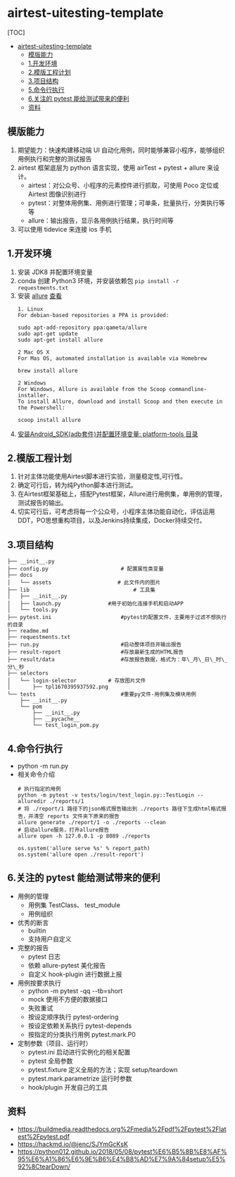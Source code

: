# airtest-uitesting-template

[TOC]
<!-- TOC -->
* [airtest-uitesting-template](#airtest-uitesting-template)
  * [模版能力](#)
  * [1.开发环境](#1)
  * [2.模版工程计划](#2)
  * [3.项目结构](#3)
  * [5.命令行执行](#5)
  * [6.关注的 pytest 能给测试带来的便利](#6-pytest-)
  * [资料](#)
<!-- TOC -->

## 模版能力

1. 期望能力：快速构建移动端 UI 自动化用例，同时能够兼容小程序，能够组织用例执行和完整的测试报告
2. airtest 框架底层为 python 语言实现，使用 airTest + pytest + allure 来设计。
   - airtest：对公众号、小程序的元素控件进行抓取，可使用 Poco 定位或 Airtest 图像识别进行
   - pytest：对整体用例集、用例进行管理；可单条，批量执行，分类执行等等
   - allure：输出报告，显示各用例执行结果，执行时间等
3. 可以使用 tidevice 来连接 ios 手机

## 1.开发环境

1. 安装 JDK8 并配置环境变量
2. conda 创建 Python3 环境，并安装依赖包 `pip install -r requestments.txt`
3. 安装 [allure](https://github.com/allure-framework/allure2/releases) [查看](https://docs.qameta.io/allure-report/#_installing_a_commandline)
    ```text
    1. Linux
    For debian-based repositories a PPA is provided:
    
    sudo apt-add-repository ppa:qameta/allure
    sudo apt-get update 
    sudo apt-get install allure
    
    2 Mac OS X
    For Mas OS, automated installation is available via Homebrew
    
    brew install allure
    
    2 Windows
    For Windows, Allure is available from the Scoop commandline-installer.
    To install Allure, download and install Scoop and then execute in the Powershell:
    
    scoop install allure
    ```
4. [安装Android_SDK(adb套件)并配置环境变量: platform-tools 目录](https://www.cnblogs.com/gufengchen/p/11038029.html)

## 2.模版工程计划

1. 针对主体功能使用Airtest脚本进行实验，测量稳定性,可行性。
2. 确定可行后，转为纯Python脚本进行测试。
3. 在Airtest框架基础上，搭配Pytest框架，Allure进行用例集，单用例的管理，测试报告的输出。
4. 切实可行后，可考虑将每一个公众号，小程序主体功能自动化，评估运用DDT，PO思想重构项目，以及Jenkins持续集成，Docker持续交付。

## 3.项目结构

```text
├── __init__.py
├── config.py                       # 配置属性类变量
├── docs
│   └── assets                     # 此文件内的图片
├── lib                                 # 工具集
│   ├── __init__.py
│   ├── launch.py               #用于初始化连接手机和启动APP
│   └── tools.py
├── pytest.ini                      #pytest的配置文件，主要用于过滤不想执行的目录
├── readme.md
├── requestments.txt
├── run.py                          #启动整体项目并输出报告
├── result-report                   #存放最新生成的HTML报告
├── result/data                     #存放报告数据，格式为：年\_月\_日\_时\_分\_秒
├── selectors
│   └── login-selector          # 存放图片文件
│       ├── tpl1670395937592.png
└── tests                           #重要py文件-用例集及模块用例
    ├── __init__.py
    └── pom
        ├── __init__.py
        ├── __pycache__
        └── test_login_pom.py
```

## 4.命令行执行

- python -m run.py
- 相关命令介绍
  ```shell
  # 执行指定的用例
  python -m pytest -v tests/login/test_login.py::TestLogin --alluredir ./reports/1
  # 将 ./report/1 路径下的json格式报告输出到 ./reports 路径下生成html格式报告，并清空 reports 文件夹下原来的报告
  allure generate ./report/1 -o ./reports --clean
  # 启动allure服务，打开allure报告
  allure open -h 127.0.0.1 -p 8089 ./reports
  
  os.system('allure serve %s' % report_path)
  os.system('allure open ./result-report')
  ```

## 6.关注的 pytest 能给测试带来的便利

- 用例的管理
  - 用例集 TestClass、 test_module
  - 用例组织
- 优秀的断言
  - builtin
  - 支持用户自定义
- 完整的报告
  - pytest 日志
  - 依赖 allure-pytest 美化报告
  - 自定义 hook-plugin 进行数据上报
- 用例按要求执行
  - python -m pytest -qq --tb=short
  - mock 使用不方便的数据接口
  - 失败重试
  - 按设定顺序执行 pytest-ordering
  - 按设定依赖关系执行 pytest-depends
  - 按指定的分类执行用例 pytest.mark.P0
- 定制参数（项目、运行时）
  - pytest.ini 启动进行实例化的相关配置
  - pytest 全局参数
  - pytest.fixture 定义全局的方法；实现 setup/teardown
  - pytest.mark.parametrize  运行时参数
  - hook/plugin  开发自己的工具

## 资料

- https://buildmedia.readthedocs.org%2Fmedia%2Fpdf%2Fpytest%2Flatest%2Fpytest.pdf
- <https://hackmd.io/@jenc/SJYmGcKsK>
- <https://python012.github.io/2018/05/08/pytest%E6%B5%8B%E8%AF%95%E6%A1%86%E6%9E%B6%E4%B8%AD%E7%9A%84setup%E5%92%8CtearDown/>